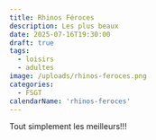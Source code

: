 ```yaml
---
title: Rhinos Féroces
description: Les plus beaux
date: 2025-07-16T19:30:00
draft: true
tags:
  - loisirs
  - adultes
image: /uploads/rhinos-feroces.png
categories:
  - FSGT
calendarName: 'rhinos-feroces'
---
```


Tout simplement les meilleurs!!!
